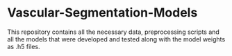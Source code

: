 # Vascular-Segmentation-Models
This repository contains all the necessary data, preprocessing scripts and all the models that were developed and tested along with the model weights as .h5 files.
